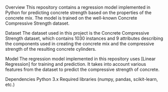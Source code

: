 Overview
This repository contains a regression model implemented in Python for predicting concrete strength based on the properties of the concrete mix. The model is trained on the well-known Concrete Compressive Strength dataset.

Dataset
The dataset used in this project is the Concrete Compressive Strength dataset, which contains 1030 instances and 9 attributes describing the components used in creating the concrete mix and the compressive strength of the resulting concrete cylinders.

Model
The regression model implemented in this repository uses [Linear Regression] for training and prediction. It takes into account various features from the dataset to predict the compressive strength of concrete.

Dependencies
Python 3.x
Required libraries (numpy, pandas, scikit-learn, etc.)



